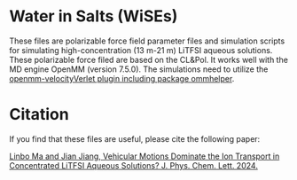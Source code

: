 # Water in Salts (WiSEs)
These files are polarizable force field parameter files and simulation scripts for simulating high-concentration (13 m-21 m) LiTFSI aqueous solutions. These polarizable force filed are based on the CL&Pol. It works well with the MD engine OpenMM (version 7.5.0). The simulations need to utilize the [openmm-velocityVerlet plugin including package ommhelper](https://github.com/z-gong/openmm-velocityVerlet?tab=readme-ov-file).
# Citation
If you find that these files are useful, please cite the following paper:

[Linbo Ma and Jian Jiang, Vehicular Motions Dominate the Ion Transport in Concentrated LiTFSI Aqueous Solutions? J. Phys. Chem. Lett. 2024.](https://pubs.acs.org/doi/10.1021/acs.jpclett.4c00791)

